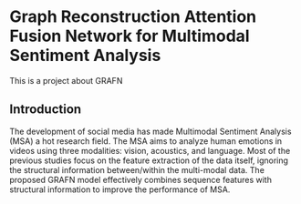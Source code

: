 # Graph Reconstruction Attention Fusion Network for Multimodal Sentiment Analysis
This is a project about GRAFN
## Introduction
The development of social media has made Multimodal Sentiment Analysis (MSA) a hot research field. The MSA aims to analyze human emotions in videos using three modalities: vision, acoustics, and language. Most of the previous studies focus on the feature extraction of the data itself, ignoring the structural information between/within the multi-modal data. The proposed GRAFN model effectively combines sequence features with structural information to improve the performance of MSA.


